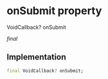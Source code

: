


# onSubmit property







VoidCallback? onSubmit
  
_<span class="feature">final</span>_






## Implementation

```dart
final VoidCallback? onSubmit;
```







